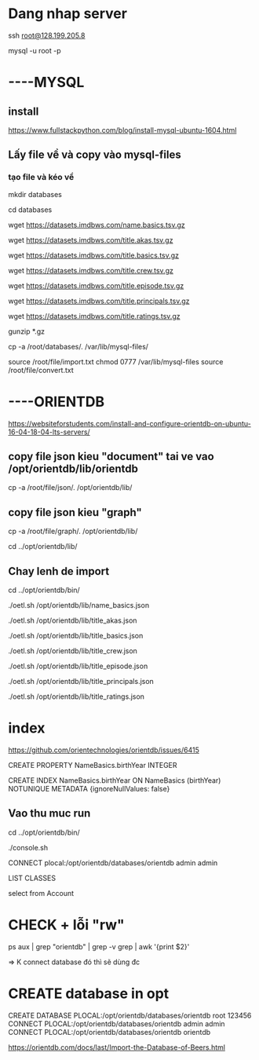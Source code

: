 # Dang nhap server

ssh root@128.199.205.8

mysql -u root  -p

# ----MYSQL
## install

https://www.fullstackpython.com/blog/install-mysql-ubuntu-1604.html

## Lấy file về và copy vào mysql-files
### tạo file và kéo về



mkdir databases

cd databases

wget https://datasets.imdbws.com/name.basics.tsv.gz

wget https://datasets.imdbws.com/title.akas.tsv.gz

wget https://datasets.imdbws.com/title.basics.tsv.gz

wget https://datasets.imdbws.com/title.crew.tsv.gz

wget https://datasets.imdbws.com/title.episode.tsv.gz

wget https://datasets.imdbws.com/title.principals.tsv.gz

wget https://datasets.imdbws.com/title.ratings.tsv.gz

 

gunzip \*.gz

cp -a /root/databases/. /var/lib/mysql-files/

source /root/file/import.txt
chmod 0777 /var/lib/mysql-files
source /root/file/convert.txt



# ----ORIENTDB

https://websiteforstudents.com/install-and-configure-orientdb-on-ubuntu-16-04-18-04-lts-servers/

## copy file json kieu "document" tai ve vao /opt/orientdb/lib/orientdb

cp -a /root/file/json/. /opt/orientdb/lib/

## copy file json kieu "graph"

cp -a /root/file/graph/. /opt/orientdb/lib/

cd ../opt/orientdb/lib/

## Chay lenh de import 

cd ../opt/orientdb/bin/

./oetl.sh /opt/orientdb/lib/name_basics.json 

./oetl.sh /opt/orientdb/lib/title_akas.json 

./oetl.sh /opt/orientdb/lib/title_basics.json 

./oetl.sh /opt/orientdb/lib/title_crew.json 

./oetl.sh /opt/orientdb/lib/title_episode.json 

./oetl.sh /opt/orientdb/lib/title_principals.json 

./oetl.sh /opt/orientdb/lib/title_ratings.json 
# index
https://github.com/orientechnologies/orientdb/issues/6415

CREATE PROPERTY NameBasics.birthYear INTEGER

CREATE INDEX NameBasics.birthYear ON NameBasics (birthYear) NOTUNIQUE METADATA {ignoreNullValues: false}


## Vao thu muc run 

cd ../opt/orientdb/bin/

./console.sh

CONNECT plocal:/opt/orientdb/databases/orientdb admin admin 

LIST CLASSES

select from Account

# CHECK + lỗi "rw"
ps aux | grep "orientdb" | grep -v grep | awk '{print $2}'

=> K connect database đó thì sẽ dùng đc
# CREATE database in opt

CREATE DATABASE PLOCAL:/opt/orientdb/databases/orientdb root 123456
CONNECT PLOCAL:/opt/orientdb/databases/orientdb admin admin 
CONNECT PLOCAL:/opt/orientdb/databases/orientdb orientdb 





https://orientdb.com/docs/last/Import-the-Database-of-Beers.html
